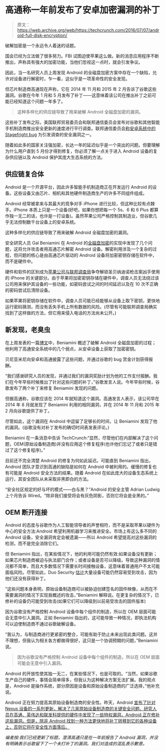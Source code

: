 # 高通称一年前发布了安卓加密漏洞的补丁

> 原文：<https://web.archive.org/web/https://techcrunch.com/2016/07/07/android-full-disk-encryption/>

破解加密是一个永远令人着迷的话题。

国会已经为立法做了很多努力。FBI 试图迫使苹果这么做。新的消息应用程序不断推出，声称具有强大的加密功能，当他们忽视这一点时，就会引发争议。

因此，当一名研究人员上周发现 Android 的全磁盘加密方案中存在一个缺陷，允许对设备进行解密时，乍一看，这似乎是一项革命性的安全发现。

但芯片制造商高通现在声称，它在 2014 年 11 月和 2015 年 2 月告诉了谷歌这些漏洞。谷歌在今年 1 月和 5 月发布了补丁——这意味着该公司在推出补丁之前可能已经知道这个问题一年多了。

> 这种多样化的供应链导致了用来破解 Android 全磁盘加密的漏洞。

这些补丁发布之际，美国联邦贸易委员会和联邦通信委员会宣布对谷歌和其他智能手机制造商推出安全更新的速度进行平行调查。联邦通信委员会[称安卓系统中的](https://web.archive.org/web/20221007031946/http://transition.fcc.gov/Daily_Releases/Daily_Business/2016/db0509/DOC-339256A1.pdf) [Stagefright bug](https://web.archive.org/web/20221007031946/https://beta.techcrunch.com/2015/07/27/nasty-bug-lets-hackers-into-nearly-any-android-phone-using-nothing-but-a-message/) 为引发调查的安全漏洞之一。

随着如此多的国家关注强加密，长达一年的延迟似乎是一个突出的问题。但要理解为什么用户直到 5 月份才得到修复，你必须了解一点关于进入 Android 设备的复杂供应链以及 Android 保护其庞大生态系统的方法。

## 供应链复合体

Android 是一个开源平台，因此许多智能手机制造商正在开发运行 Android 的设备。这些设备又由芯片、相机和其他硬件制造商生产的许多不同组件组成。

Android 经常被拿来与其最大的竞争对手 iPhone 进行比较，但这种比较有点棘手。iPhone 本质上只是一个设备(好吧，如果你想把每一个 5s、6 和 6 Plus 都算作独一无二的话，也许是一打设备)。虽然苹果公司严格控制其制造业，但谷歌几乎无法控制数千台设备上的安卓系统。

这种多样化的供应链导致了用来破解 Android 全磁盘加密的漏洞。

安全研究人员 Gal Beniamini 在 Android 的[全磁盘加密](https://web.archive.org/web/20221007031946/https://source.android.com/security/encryption/index.html)的实现中发现了几个问题，这将允许攻击者用高通芯片解密 Android 设备。解密利用涉及一个复杂的过程，但问题的核心是由高通芯片驱动的 Android 设备将加密密钥存储在软件中，而不是硬件中。

硬件和软件的区别成为[苹果公司与联邦调查局](https://web.archive.org/web/20221007031946/https://beta.techcrunch.com/tag/apple-vs-fbi/)争夺解锁圣贝纳迪诺枪击案凶手使用的 iPhone 的关键部分。由于苹果将加密密钥存储在硬件中，调查人员无法绕过该公司用来保护其设备的一些功能，如密码尝试之间的时间延迟以及在 10 次不正确的密码尝试后清除设备。

如果苹果将密钥存储在软件中，调查人员可能已经能够从设备上取下密钥，更快地运行密码猜测，而没有丢失手机上所有数据的风险。(尽管有可能联邦调查局确实找到了这样做的方法，但它用来侵入电话的方法尚未公开。)

## 新发现，老臭虫

在上周发表的一篇[博文](https://web.archive.org/web/20221007031946/https://bits-please.blogspot.co.uk/2016/06/extracting-qualcomms-keymaster-keys.html)中，Beniamini 概述了破解 Android 全磁盘加密的过程；他利用了高通安全系统中的几个弱点，从安卓设备上获取了加密密钥。

贝尼亚米尼向安卓和高通披露了这些问题，并通过谷歌的 bug 赏金计划获得报酬。

“我们感谢研究人员的发现，并通过我们的漏洞奖励计划为他的工作支付报酬。我们在今年早些时候推出了针对这些问题的补丁，”谷歌发言人说。今年早些时候，谷歌发布了两个补丁来修复 Beniamini 发现的问题。

但据高通称，谷歌应该在 2014 年就知道这个漏洞。高通发言人表示，该公司早在 2014 年 8 月就发现了 Beniamini 利用的相同漏洞，并在 2014 年 11 月和 2015 年 2 月向谷歌提供了补丁。

尽管如此，这个漏洞在 Android 中逗留了足够长的时间，让 Beniamini 发现了他的漏洞。(谷歌没有对补丁发布的确切时间表发表评论。)

Beniamini 在一条消息中告诉 TechCrunch:“显然，尽管他们在内部解决了这个问题，OEM(原始设备制造商)并没有应用这个修复程序(也许他们忘记了或者只是错过了这个修复程序)。”

目前还不完全清楚 Android 的修复为何如此延迟。可能直到 Beniamini 指出，Android 团队才意识到高通的缺陷是如何在 Android 中被利用的。缓慢的修复也有可能是 Android 安全方法的结果。随着 Android 在如此庞大的设备生态系统上运行，其安全团队从未采取非黑即白的方法。

“安全社区规定的好与坏的模式——白与黑？”Android 的安全主管 Adrian Ludwig 上个月告诉 Wired。“除非我们接受将会有灰色阴影，否则它将会是全黑的。”

## OEM 断开连接

Android 的态度与谷歌作为人工智能领导者的声誉相符，而不是采取苹果以硬件为中心的安全方法:Android 希望利用机器学习来推进安全。市场上有这么多不同的 Android 设备，安全漏洞肯定会被遗漏——所以 Android 希望提高对这些漏洞的检测，而不是完全消除它们。

但 Beniamini 指出，在某些情况下，他的利用可能仍然有效:如果设备没有更新；如果芯片制造商被迫与执法部门合作；或者设备是否可以降级。导致这种漏洞的情况都不简单，而且大多数情况下需要长时间接触设备，这意味着普通用户不太可能面临风险。尽管如此，Duo Security [估计](https://web.archive.org/web/20221007031946/http://arstechnica.com/security/2016/07/androids-full-disk-encryption-just-got-much-weaker-heres-why/)大量设备可能仍然容易受到攻击，因为他们还没有获得补丁。

“这些问题本身表明，原始设备制造商可以被胁迫创建签名的固件映像，从而在不需要漏洞的情况下实现我概述的攻击，”Beniamini 解释说。在更复杂的情况下，已修补的设备仍可能受到攻击(如果它们可以降级到以前易受攻击的固件版本)

因为谷歌没有严格控制 Android 设备中每个组件的制造，所以在 OEM 层面可能会无意中引入漏洞。正如 Beniamini 指出的，这可能导致一种情况，即执法机构可以迫使制造商不通过谷歌破解设备。

“我认为，与制造商进行更紧密的整合，可能有助于防止未来出现此类问题。这并不理想，但我认为相关各方都做得很好，这只是一个协调预期的问题，”Beniamini 说。

> 因为谷歌没有严格控制 Android 设备中每个组件的制造，所以在 OEM 层面可能会无意中引入漏洞。

Android 的开放性使其独一无二，在某些情况下，也是可取的。“当然，如果谷歌生产自己的硬件，事情会简单得多，但我认为这种解决方案无法扩展。我的观点是，Android 是操作系统，部分原因是设备和原始设备制造商的广泛选择，”他补充说。

Android 正在努力提高其原始设备制造商的安全性。昨天，Android [宣布了针对 Nexus 设备的一系列更新，解决了几家原始设备制造商的关键安全问题。研究人员在高通、英伟达和联发科提供的硬件中发现了一些特权漏洞，Android 正在修补这些漏洞。但是，除非 Android 找到一种方法更快地将补丁转移到它的各种设备上，否则它将在安全性方面落后。](https://web.archive.org/web/20221007031946/https://source.android.com/security/bulletin/2016-07-01.html)

*编者按:我们已经更新了标题，澄清高通只是在一年前报告了 Android 漏洞，并没有明确表示谷歌留下了一个未打补丁的漏洞。我们对造成的混乱表示歉意。*